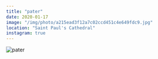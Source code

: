 ```yaml
---
title: "pater"
date: 2020-01-17
image: "/img/photo/a215ead3f12a7c02ccd451c4e649fdc9.jpg"
location: "Saint Paul's Cathedral"
instagram: true
---
```


![pater](/img/photo/a215ead3f12a7c02ccd451c4e649fdc9.jpg)
